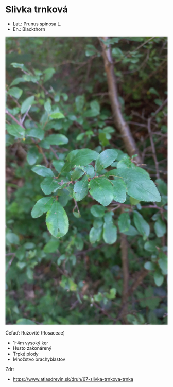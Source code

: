 # Slivka trnková
- Lat.: Prunus spinosa L.
- En.: Blackthorn

![Slivka trnková](./blackthorn.jpg "Slivka trnková")

Čeľaď: Ružovité (Rosaceae)

- 1-4m vysoký ker
- Husto zakonárený
- Trpké plody
- Množstvo brachyblastov

Zdr:
- https://www.atlasdrevin.sk/druh/67-slivka-trnkova-trnka
